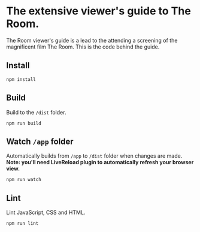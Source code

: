# The extensive viewer's guide to The Room.
The Room viewer's guide is a lead to the attending a screening of the magnificent film The Room. This is the code behind the guide.
## Install
```
npm install
```
## Build
Build to the `/dist` folder.
```
npm run build
```
## Watch ``/app`` folder
Automatically builds from `/app` to `/dist` folder when changes are made.
**Note: you'll need LiveReload plugin to automatically refresh your browser view.**

```
npm run watch
```
## Lint
Lint JavaScript, CSS and HTML.
```
npm run lint
```